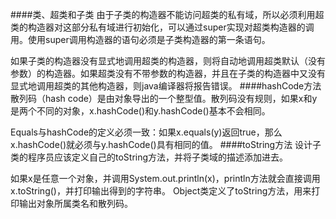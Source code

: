 ####类、超类和子类
由于子类的构造器不能访问超类的私有域，所以必须利用超类的构造器对这部分私有域进行初始化，可以通过super实现对超类构造器的调用。使用super调用构造器的语句必须是子类构造器的第一条语句。

如果子类的构造器没有显式地调用超类的构造器，则将自动地调用超类默认（没有参数）的构造器。如果超类没有不带参数的构造器，并且在子类的构造器中又没有显式地调用超类的其他构造器，则java编译器将报告错误。
####hashCode方法
散列码（hash code）是由对象导出的一个整型值。散列码没有规则，如果x和y是两个不同的对象，x.hashCode()和y.hashCode()基本不会相同。

Equals与hashCode的定义必须一致：如果x.equals(y)返回true，那么x.hashCode()就必须与y.hashCode()具有相同的值。
####toString方法
设计子类的程序员应该定义自己的toString方法，并将子类域的描述添加进去。

如果x是任意一个对象，并调用System.out.println(x)，println方法就会直接调用x.toString()，并打印输出得到的字符串。
Object类定义了toString方法，用来打印输出对象所属类名和散列码。

